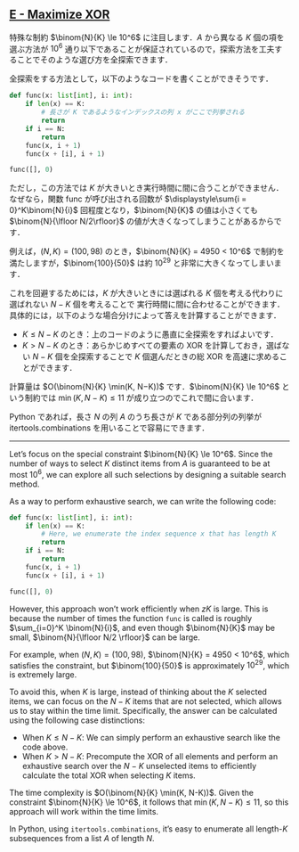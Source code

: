 ## [E - Maximize XOR](https://atcoder.jp/contests/abc386/tasks/abc386_e) 

特殊な制約 $\binom{N}{K} \le 10^6$ に注目します．$A$ から異なる $K$ 個の項を選ぶ方法が $10^6$ 通り以下であることが保証されているので，探索方法を工夫することでそのような選び方を全探索できます．

全探索をする方法として，以下のようなコードを書くことができそうです．

```py
def func(x: list[int], i: int):
    if len(x) == K:
        # 長さが K であるようなインデックスの列 x がここで列挙される
        return
    if i == N:
        return
    func(x, i + 1)
    func(x + [i], i + 1)

func([], 0)
```

ただし，この方法では $K$ が大きいとき実行時間に間に合うことができません．なぜなら，関数 func が呼び出される回数が $\displaystyle\sum{i = 0}^K\binom{N}{i}$ 回程度となり，$\binom{N}{K}$ の値は小さくても $\binom{N}{\lfloor N/2\rfloor}$ の値が大きくなってしまうことがあるからです．

例えば，$(N, K) = (100,98)$ のとき，$\binom{N}{K} = 4950 < 10^6$ で制約を満たしますが，$\binom{100}{50}$ は約 $10^{29}$ と非常に大きくなってしまいます．

これを回避するためには，$K$ が大きいときには選ばれる $K$ 個を考える代わりに選ばれない $N−K$ 個を考えることで 実行時間に間に合わせることができます．具体的には，以下のような場合分けによって答えを計算することができます．

* $K \le N−K$ のとき：上のコードのように愚直に全探索をすればよいです．
* $K > N−K$ のとき：あらかじめすべての要素の XOR を計算しておき，選ばない $N − K$ 個を全探索することで $K$ 個選んだときの総 XOR を高速に求めることができます．

計算量は $O(\binom{N}{K} \min⁡(K, N−K))$ です．$\binom{N}{K} \le 10^6$ という制約では $\min⁡(K, N − K) \le 11$ が成り立つのでこれで間に合います．



Python であれば，長さ $N$ の列 $A$ のうち長さが $K$ である部分列の列挙が itertools.combinations を用いることで容易にできます．

---


Let’s focus on the special constraint $\binom{N}{K} \le 10^6$. Since the number of ways to select $K$ distinct items from $A$ is guaranteed to be at most $10^6$, we can explore all such selections by designing a suitable search method.

As a way to perform exhaustive search, we can write the following code:

```py
def func(x: list[int], i: int):
    if len(x) == K:
        # Here, we enumerate the index sequence x that has length K
        return
    if i == N:
        return
    func(x, i + 1)
    func(x + [i], i + 1)

func([], 0)
```

However, this approach won’t work efficiently when $zK$ is large. This is because the number of times the function `func` is called is roughly $\sum_{i=0}^K \binom{N}{i}$, and even though $\binom{N}{K}$ may be small, $\binom{N}{\lfloor N/2 \rfloor}$ can be large.

For example, when $(N, K) = (100, 98)$, $\binom{N}{K} = 4950 < 10^6$, which satisfies the constraint, but $\binom{100}{50}$ is approximately $10^{29}$, which is extremely large.

To avoid this, when $K$ is large, instead of thinking about the $K$ selected items, we can focus on the $N-K$ items that are not selected, which allows us to stay within the time limit. Specifically, the answer can be calculated using the following case distinctions:

* When $K \le N - K$: We can simply perform an exhaustive search like the code above.
* When $K > N - K$: Precompute the XOR of all elements and perform an exhaustive search over the $N-K$ unselected items to efficiently calculate the total XOR when selecting $K$ items.

The time complexity is $O(\binom{N}{K} \min(K, N-K))$. Given the constraint $\binom{N}{K} \le 10^6$, it follows that $\min(K, N-K) \le 11$, so this approach will work within the time limits.

In Python, using `itertools.combinations`, it’s easy to enumerate all length-$K$ subsequences from a list $A$ of length $N$.
